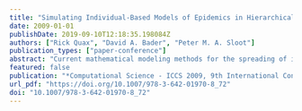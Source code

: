 ```yaml
---
title: "Simulating Individual-Based Models of Epidemics in Hierarchical Networks"
date: 2009-01-01
publishDate: 2019-09-10T12:18:35.198084Z
authors: ["Rick Quax", "David A. Bader", "Peter M. A. Sloot"]
publication_types: ["paper-conference"]
abstract: "Current mathematical modeling methods for the spreading of infectious diseases are too simplified and do not scale well. We present the Simulator of Epidemic Evolution in Complex Networks (SEECN), an efficient simulator of detailed individual-based models by parameterizing separate dynamics operators, which are iteratively applied to the contact network. We reduce the network generator’s computational complexity, improve cache efficiency and parallelize the simulator. To evaluate its running time we experiment with an HIV epidemic model that incorporates up to one million homosexual men in a scale-free network, including hierarchical community structure, social dynamics and multi-stage intranode progression. We find that the running times are feasible, on the order of minutes, and argue that SEECN can be used to study realistic epidemics and its properties experimentally, in contrast to defining and solving ever more complicated mathematical models as is the current practice."
featured: false
publication: "*Computational Science - ICCS 2009, 9th International Conference, Baton Rouge, LA, USA, May 25-27, 2009, Proceedings, Part I*"
url_pdf: "https://doi.org/10.1007/978-3-642-01970-8_72"
doi: "10.1007/978-3-642-01970-8_72"
---
```


